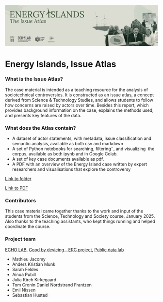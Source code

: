 ![Cover](./Readme_cover.png)

# Energy Islands, Issue Atlas

### What is the Issue Atlas? 

The case material is intended as a teaching resource for the analysis of sociotechnical controversies. It is constructed as an issue atlas, a concept derived from Science & Technology Studies, and allows students to follow how concerns are raised by actors over time. Besides this report, which provides background information on the case, explains the methods used, and presents key features of the data.

### What does the Atlas contain? 

- A dataset of actor statements, with metadata, issue classification and semantic analysis, available as both csv and markdown
- A set of Python notebooks for searching, filtering¨, and visualizing  the corpus, available as both ipynb and in Google Colab.
- A set of key case documents available as pdf.
- A PDF with an overview of the Energy Island case written by expert researchers and visualisations that explore the controversy

[Link to folder](https://example.com)

[Link to PDF](https://github.com/Human-Centered-Engineering-Lab/EXPERIMENTING-WITH-LARGE-ETHNOGRAPHIC-DATA-workshop/raw/main/Images/StepbyStep%20Prep_Workshop%2002-10_HCELab.pdf)


### Contributors

This case material came together thanks to the work and input of the students from the Science, Technology and Society course, January 2025. Also thanks to the teaching assistants, who kept things running and helped coordinate the course.


### Project team

[ECHO LAB](https://echolab-dtu.github.io/web/), [Good by devicing - ERC project](https://www.good-by-devicing.org/), [Public data lab](https://publicdatalab.org/)


- Mathieu Jacomy
- Anders Kristian Munk
- Sarah Feldes
- Ainoa Pubill
- Julia Kirch Kirkegaard
- Tom Cronin Daniel Nordstrand Frantzen
- Emil Nissen
- Sebastian Husted
